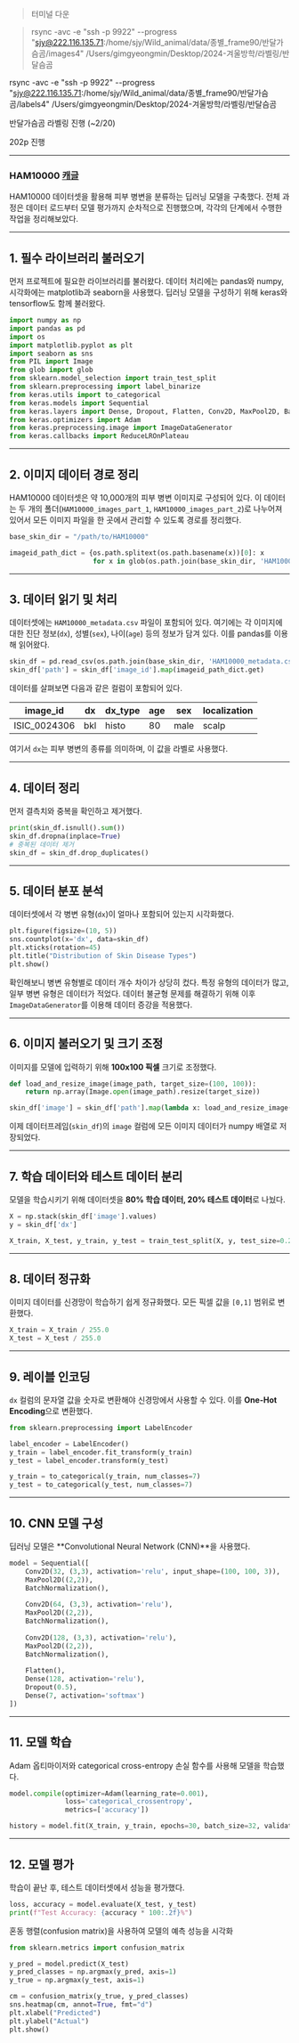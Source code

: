 >터미널 다운

>rsync -avc -e "ssh -p 9922" --progress "sjy@222.116.135.71:/home/sjy/Wild_animal/data/종별_frame90/반달가슴곰/images4"  /Users/gimgyeongmin/Desktop/2024-겨울방학/라벨링/반달슴곰

rsync -avc -e "ssh -p 9922" --progress "sjy@222.116.135.71:/home/sjy/Wild_animal/data/종별_frame90/반달가슴곰/labels4"  /Users/gimgyeongmin/Desktop/2024-겨울방학/라벨링/반달슴곰


반달가슴곰 라벨링 진행 (~2/20)

202p 진행

---
### HAM10000  [캐글](https://www.kaggle.com/code/sid321axn/step-wise-approach-cnn-model-77-0344-accuracy#CNN)
HAM10000 데이터셋을 활용해 피부 병변을 분류하는 딥러닝 모델을 구축했다. 전체 과정은 데이터 로드부터 모델 평가까지 순차적으로 진행했으며, 각각의 단계에서 수행한 작업을 정리해보았다.

---
## 1. 필수 라이브러리 불러오기
먼저 프로젝트에 필요한 라이브러리를 불러왔다. 데이터 처리에는 pandas와 numpy, 시각화에는 matplotlib과 seaborn을 사용했다. 딥러닝 모델을 구성하기 위해 keras와 tensorflow도 함께 불러왔다.
```python
import numpy as np
import pandas as pd
import os
import matplotlib.pyplot as plt
import seaborn as sns
from PIL import Image
from glob import glob
from sklearn.model_selection import train_test_split
from sklearn.preprocessing import label_binarize
from keras.utils import to_categorical
from keras.models import Sequential
from keras.layers import Dense, Dropout, Flatten, Conv2D, MaxPool2D, BatchNormalization
from keras.optimizers import Adam
from keras.preprocessing.image import ImageDataGenerator
from keras.callbacks import ReduceLROnPlateau
```

---
## 2. 이미지 데이터 경로 정리
HAM10000 데이터셋은 약 10,000개의 피부 병변 이미지로 구성되어 있다. 이 데이터는 두 개의 폴더(`HAM10000_images_part_1`, `HAM10000_images_part_2`)로 나누어져 있어서 모든 이미지 파일을 한 곳에서 관리할 수 있도록 경로를 정리했다.
```python
base_skin_dir = "/path/to/HAM10000"

imageid_path_dict = {os.path.splitext(os.path.basename(x))[0]: x 
                     for x in glob(os.path.join(base_skin_dir, 'HAM10000_images_part_*', '*.jpg'))}
```

---
## 3. 데이터 읽기 및 처리
데이터셋에는 `HAM10000_metadata.csv` 파일이 포함되어 있다. 여기에는 각 이미지에 대한 진단 정보(`dx`), 성별(`sex`), 나이(`age`) 등의 정보가 담겨 있다. 이를 pandas를 이용해 읽어왔다.
```python
skin_df = pd.read_csv(os.path.join(base_skin_dir, 'HAM10000_metadata.csv'))
skin_df['path'] = skin_df['image_id'].map(imageid_path_dict.get)
```
데이터를 살펴보면 다음과 같은 컬럼이 포함되어 있다.

|image_id|dx|dx_type|age|sex|localization|
|---|---|---|---|---|---|
|ISIC_0024306|bkl|histo|80|male|scalp|

여기서 `dx`는 피부 병변의 종류를 의미하며, 이 값을 라벨로 사용했다.

---

## 4. 데이터 정리
먼저 결측치와 중복을 확인하고 제거했다.
```python
print(skin_df.isnull().sum())
skin_df.dropna(inplace=True)
# 중복된 데이터 제거
skin_df = skin_df.drop_duplicates()
```

---
## 5. 데이터 분포 분석
데이터셋에서 각 병변 유형(`dx`)이 얼마나 포함되어 있는지 시각화했다.
```python
plt.figure(figsize=(10, 5))
sns.countplot(x='dx', data=skin_df)
plt.xticks(rotation=45)
plt.title("Distribution of Skin Disease Types")
plt.show()
```
확인해보니 병변 유형별로 데이터 개수 차이가 상당히 컸다. 특정 유형의 데이터가 많고, 일부 병변 유형은 데이터가 적었다. 데이터 불균형 문제를 해결하기 위해 이후 `ImageDataGenerator`를 이용해 데이터 증강을 적용했다.

---
## 6. 이미지 불러오기 및 크기 조정
이미지를 모델에 입력하기 위해 **100x100 픽셀** 크기로 조정했다.
```python
def load_and_resize_image(image_path, target_size=(100, 100)):
    return np.array(Image.open(image_path).resize(target_size))

skin_df['image'] = skin_df['path'].map(lambda x: load_and_resize_image(x))
```
이제 데이터프레임(`skin_df`)의 `image` 컬럼에 모든 이미지 데이터가 numpy 배열로 저장되었다.

---
## 7. 학습 데이터와 테스트 데이터 분리
모델을 학습시키기 위해 데이터셋을 **80% 학습 데이터, 20% 테스트 데이터**로 나눴다.
```python
X = np.stack(skin_df['image'].values)
y = skin_df['dx']

X_train, X_test, y_train, y_test = train_test_split(X, y, test_size=0.2, random_state=42)
```

---
## 8. 데이터 정규화
이미지 데이터를 신경망이 학습하기 쉽게 정규화했다. 모든 픽셀 값을 `[0,1]` 범위로 변환했다.
```python
X_train = X_train / 255.0
X_test = X_test / 255.0
```

---
## 9. 레이블 인코딩
`dx` 컬럼의 문자열 값을 숫자로 변환해야 신경망에서 사용할 수 있다. 이를 **One-Hot Encoding**으로 변환했다.
```python
from sklearn.preprocessing import LabelEncoder

label_encoder = LabelEncoder()
y_train = label_encoder.fit_transform(y_train)
y_test = label_encoder.transform(y_test)

y_train = to_categorical(y_train, num_classes=7)
y_test = to_categorical(y_test, num_classes=7)

```

---
## 10. CNN 모델 구성
딥러닝 모델은 **Convolutional Neural Network (CNN)**을 사용했다.
```python
model = Sequential([
    Conv2D(32, (3,3), activation='relu', input_shape=(100, 100, 3)),
    MaxPool2D((2,2)),
    BatchNormalization(),
    
    Conv2D(64, (3,3), activation='relu'),
    MaxPool2D((2,2)),
    BatchNormalization(),
    
    Conv2D(128, (3,3), activation='relu'),
    MaxPool2D((2,2)),
    BatchNormalization(),
    
    Flatten(),
    Dense(128, activation='relu'),
    Dropout(0.5),
    Dense(7, activation='softmax')
])
```
---
## 11. 모델 학습
Adam 옵티마이저와 categorical cross-entropy 손실 함수를 사용해 모델을 학습했다.
```python
model.compile(optimizer=Adam(learning_rate=0.001), 
              loss='categorical_crossentropy', 
              metrics=['accuracy'])

history = model.fit(X_train, y_train, epochs=30, batch_size=32, validation_data=(X_test, y_test))
```

---
## 12. 모델 평가
학습이 끝난 후, 테스트 데이터셋에서 성능을 평가했다.
```python
loss, accuracy = model.evaluate(X_test, y_test)
print(f"Test Accuracy: {accuracy * 100:.2f}%")
```
혼동 행렬(confusion matrix)을 사용하여 모델의 예측 성능을 시각화
```python
from sklearn.metrics import confusion_matrix

y_pred = model.predict(X_test)
y_pred_classes = np.argmax(y_pred, axis=1)
y_true = np.argmax(y_test, axis=1)

cm = confusion_matrix(y_true, y_pred_classes)
sns.heatmap(cm, annot=True, fmt="d")
plt.xlabel("Predicted")
plt.ylabel("Actual")
plt.show()

```